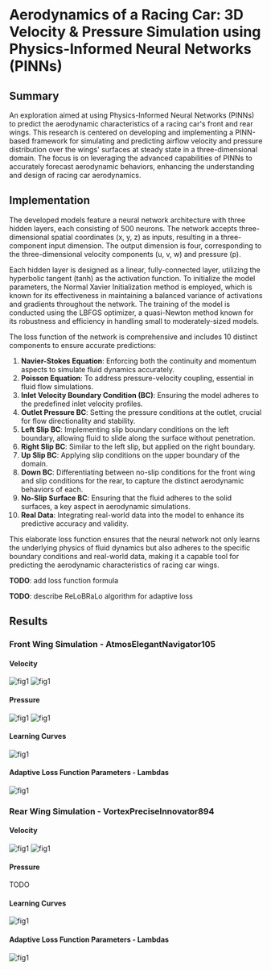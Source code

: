 # Aerodynamics of a Racing Car: 3D Velocity & Pressure Simulation using Physics-Informed Neural Networks (PINNs)

## Summary
An exploration aimed at using Physics-Informed Neural Networks (PINNs) to predict the aerodynamic characteristics of a racing car's front and rear wings. This research is centered on developing and implementing a PINN-based framework for simulating and predicting airflow velocity and pressure distribution over the wings' surfaces at steady state in a three-dimensional domain. The focus is on leveraging the advanced capabilities of PINNs to accurately forecast aerodynamic behaviors, enhancing the understanding and design of racing car aerodynamics.

## Implementation
The developed models feature a neural network architecture with three hidden layers, each consisting of 500 neurons. The network accepts three-dimensional spatial coordinates (x, y, z) as inputs, resulting in a three-component input dimension. The output dimension is four, corresponding to the three-dimensional velocity components (u, v, w) and pressure (p).

Each hidden layer is designed as a linear, fully-connected layer, utilizing the hyperbolic tangent (tanh) as the activation function. To initialize the model parameters, the Normal Xavier Initialization method is employed, which is known for its effectiveness in maintaining a balanced variance of activations and gradients throughout the network. The training of the model is conducted using the LBFGS optimizer, a quasi-Newton method known for its robustness and efficiency in handling small to moderately-sized models.

The loss function of the network is comprehensive and includes 10 distinct components to ensure accurate predictions:

1. **Navier-Stokes Equation**: Enforcing both the continuity and momentum aspects to simulate fluid dynamics accurately. 
2. **Poisson Equation**: To address pressure-velocity coupling, essential in fluid flow simulations.
3. **Inlet Velocity Boundary Condition (BC)**: Ensuring the model adheres to the predefined inlet velocity profiles.
4. **Outlet Pressure BC**: Setting the pressure conditions at the outlet, crucial for flow directionality and stability.
5. **Left Slip BC**: Implementing slip boundary conditions on the left boundary, allowing fluid to slide along the surface without penetration.
6. **Right Slip BC**: Similar to the left slip, but applied on the right boundary.
7. **Up Slip BC**: Applying slip conditions on the upper boundary of the domain.
8. **Down BC**: Differentiating between no-slip conditions for the front wing and slip conditions for the rear, to capture the distinct aerodynamic behaviors of each.
9. **No-Slip Surface BC**: Ensuring that the fluid adheres to the solid surfaces, a key aspect in aerodynamic simulations.
10. **Real Data**: Integrating real-world data into the model to enhance its predictive accuracy and validity.

This elaborate loss function ensures that the neural network not only learns the underlying physics of fluid dynamics but also adheres to the specific boundary conditions and real-world data, making it a capable tool for predicting the aerodynamic characteristics of racing car wings.

**TODO**: add loss function formula

**TODO**: describe ReLoBRaLo algorithm for adaptive loss

## Results
### Front Wing Simulation - AtmosElegantNavigator105
#### Velocity
![fig1](https://github.com/georgegito/pinns/blob/main/data/front_wing/fig/velocity1.png)
![fig1](https://github.com/georgegito/pinns/blob/main/data/front_wing/fig/velocity2.png)

#### Pressure
![fig1](https://github.com/georgegito/pinns/blob/main/data/front_wing/fig/pressure1.png)
![fig1](https://github.com/georgegito/pinns/blob/main/data/front_wing/fig/pressure2.png)

#### Learning Curves
![fig1](https://github.com/georgegito/pinns/blob/main/data/front_wing/fig/learning_curves.png)

#### Adaptive Loss Function Parameters - Lambdas
![fig1](https://github.com/georgegito/pinns/blob/main/data/front_wing/fig/lambdas.png)

### Rear Wing Simulation - VortexPreciseInnovator894
#### Velocity
![fig1](https://github.com/georgegito/pinns/blob/main/data/rear_wing/fig/velocity1.png)
![fig1](https://github.com/georgegito/pinns/blob/main/data/rear_wing/fig/velocity2.png)

#### Pressure
TODO

#### Learning Curves
![fig1](https://github.com/georgegito/pinns/blob/main/data/rear_wing/fig/learning_curves.png)

#### Adaptive Loss Function Parameters - Lambdas
![fig1](https://github.com/georgegito/pinns/blob/main/data/rear_wing/fig/lambdas.png)
